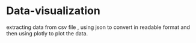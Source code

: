 # Data-visualization
extracting data from csv file , using json to convert in readable format and then using  plotly to plot the data.
